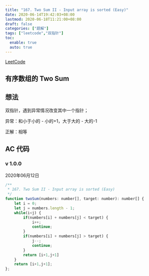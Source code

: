 ```yaml
---
title: "167. Two Sum II - Input array is sorted (Easy)"
date: 2020-06-14T19:42:03+08:00
lastmod: 2020-06-18T11:21:00+08:00
draft: false
categories: ["题解"]
tags: ["leetcode","双指针"]
toc: 
  enable: true
  auto: true
---
```


[LeetCode](https://leetcode.com/problems/two-sum-ii-input-array-is-sorted/)

## 有序数组的 Two Sum

## 想法

双指针，遇到异常情况改变其中一个指针；

异常：和小于小的 - 小的+1，大于大的 - 大的-1

正解：相等

## AC 代码

### v 1.0.0

2020年06月12日

``` javascript
/**
 * 167. Two Sum II - Input array is sorted (Easy)
 */
function twoSum(numbers: number[], target: number): number[] {
    let i = 0;
    let j = numbers.length - 1;
    while(i<j) {
        if(numbers[i] + numbers[j] < target) {
            i++;
            continue;
        }
        if(numbers[i] + numbers[j] > target) {
            j--;
            continue;
        }
        return [i+1,j+1]
    }
    return [i+1,j+1];
};


```
